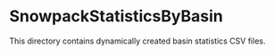 # SnowpackStatisticsByBasin #

This directory contains dynamically created basin statistics CSV files.
